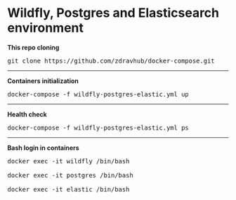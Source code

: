 # Wildfly, Postgres and Elasticsearch environment

<b>This repo cloning</b>

<pre>git clone https://github.com/zdravhub/docker-compose.git</pre>

<hr>

<b>Containers initialization</b>

<pre>docker-compose -f wildfly-postgres-elastic.yml up</pre>

<hr>

<b>Health check</b>

<pre>docker-compose -f wildfly-postgres-elastic.yml ps</pre>

<hr>

<b>Bash login in containers</b>
<pre>
docker exec -it wildfly /bin/bash

docker exec -it postgres /bin/bash

docker exec -it elastic /bin/bash
</pre>

